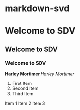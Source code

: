 # markdown-svd

# Welcome to SDV
 ## Welcome to SDV
 ### Welcome to SDV

 **Harley Mortimer**
 *Harley Mortimer*

1. First Item
2. Second Item
3. Third Item

Item 1
Item 2
Item 3
